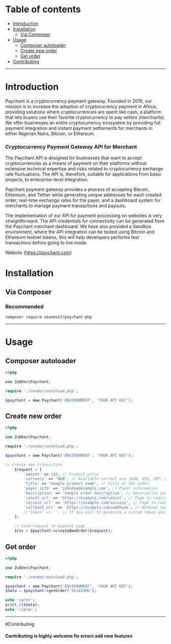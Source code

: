 # Table of contents

* [Introduction](#introduction)
* [Installation](#installation)
    * [Via Composer](#via-composer)
* [Usage](#usage)
    * [Composer autoloader](#composer-autoloader)
    * [Create new order](#create-new-order)
    * [Get order](#get-order)
* [Contributing](#contributing)    

- - -
# Introduction
Paychant is a cryptocurrency payment gateway. Founded in 2019, our mission is to increase the adoption of cryptocurrency payment in Africa, providing solutions where cryptocurrencies are spent like cash, a platform that lets buyers use their favorite cryptocurrency to pay sellers (merchants).
We offer businesses an entire cryptocurrency ecosystem by providing full payment integration and instant payment settlements for merchants in either Nigerian Naira, Bitcoin, or Ethereum.

### Cryptocurrency Payment Gateway API for Merchant
The Paychant API is designed for businesses that want to accept cryptocurrencies as a means of payment on their platforms without extensive technical expertise and risks related to cryptocurrency exchange rate fluctuations. The API is, therefore, suitable for applications from basic projects, to enterprise-level integration.

Paychant payment gateway provides a process of accepting Bitcoin, Ethereum, and Tether while generating unique addresses for each created order, real-time exchange rates for the payer, and a dashboard system for merchants to manage payment transactions and payouts.

The implementation of our API for payment processing on websites is very straightforward. The API credentials for connectivity can be generated from the Paychant merchant dashboard. We have also provided a Sandbox environment, where the API integration can be tested using Bitcoin and Ethereum testnet tokens, this will help developers performs test transactions before going to live mode.

Website (https://paychant.com)

# Installation
## Via Composer
### Recommended
```
composer require seunex17/paychant-php
```


- - -

# Usage
## Composer autoloader
```php
<?php

use ZubDev\Paychant;

require './vendor/autoload.php';

$paychant = new Paychant('ENVIRONMENT', 'YOUR API KEY');
```

## Create new order
```php
<?php

use ZubDev\Paychant;

require './vendor/autoload.php';

$paychant = new Paychant('ENVIRONMENT', 'YOUR API KEY');

// Create new transaction
	$request = [
		'amount' => 100, // Product price
		'currency' => 'NGN', // Available current are (NGN, USD, GBP, EUR, AUD, CAD, JPY, CNY)
		'title' => 'Sample product name', // Title of the order
		'payer_info' => 'johndoe@example.com', // Payer information
		'description' => 'Sample order description', // Description your order
		'cancel_url' => 'https://example.com/cancel', // Page to redirect to when user cancel payment
		'success_url' => 'https://example.com/success', // Page to redirect to for payment verification
		'callback_url' => 'https://example.com/webhook', // Webhook page for instant notification of order status
		//'token' => '', // If you will to generate a custom token you can fill in this Max 50
	];

	// Send request to payment page
	$res = $paychant->createNewOrder($request);
```

## Get order
```php
<?php

use ZubDev\Paychant;

require './vendor/autoload.php';

$paychant = new Paychant('ENVIRONMENT', 'YOUR API KEY');
$data = $paychant->getOrder('55IA55MU');

echo '<pre>';
print_r($data);
echo '</pre>';
```
---

#Contributing
#### Contributing is highly welcome fix errors add new features
